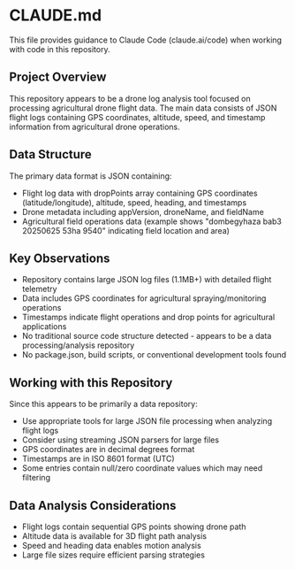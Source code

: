 # CLAUDE.md

This file provides guidance to Claude Code (claude.ai/code) when working with code in this repository.

## Project Overview

This repository appears to be a drone log analysis tool focused on processing agricultural drone flight data. The main data consists of JSON flight logs containing GPS coordinates, altitude, speed, and timestamp information from agricultural drone operations.

## Data Structure

The primary data format is JSON containing:
- Flight log data with dropPoints array containing GPS coordinates (latitude/longitude), altitude, speed, heading, and timestamps
- Drone metadata including appVersion, droneName, and fieldName
- Agricultural field operations data (example shows "dombegyhaza bab3 20250625 53ha 9540" indicating field location and area)

## Key Observations

- Repository contains large JSON log files (1.1MB+) with detailed flight telemetry
- Data includes GPS coordinates for agricultural spraying/monitoring operations
- Timestamps indicate flight operations and drop points for agricultural applications
- No traditional source code structure detected - appears to be a data processing/analysis repository
- No package.json, build scripts, or conventional development tools found

## Working with this Repository

Since this appears to be primarily a data repository:
- Use appropriate tools for large JSON file processing when analyzing flight logs  
- Consider using streaming JSON parsers for large files
- GPS coordinates are in decimal degrees format
- Timestamps are in ISO 8601 format (UTC)
- Some entries contain null/zero coordinate values which may need filtering

## Data Analysis Considerations

- Flight logs contain sequential GPS points showing drone path
- Altitude data is available for 3D flight path analysis
- Speed and heading data enables motion analysis
- Large file sizes require efficient parsing strategies